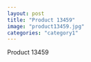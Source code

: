 ```yaml
---
layout: post
title: "Product 13459"
image: "product13459.jpg"
categories: "category1"
---
```

Product 13459
